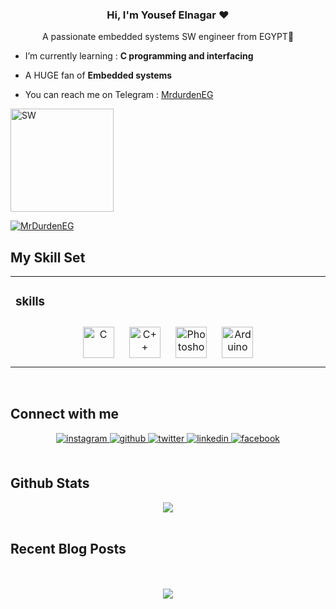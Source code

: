 ### <div align="center">Hi, I'm Yousef Elnagar ❤️
</div>  
  

<div align="center">A passionate embedded systems SW engineer from EGYPT🥰</div>  
  

-  I’m currently learning : **C programming and interfacing**  
  

- A HUGE fan of **Embedded systems**  

- You can reach me on Telegram : <a href="https://t.me/MrdurdenEG" target="blank">MrdurdenEG</a>


<img align="centre" alt="SW" width="165" src="https://media1.tenor.com/m/YHUOSFkcNCcAAAAC/system-engineer-geek.gif">

<br/>  


<p align="left"> <a href="https://twitter.com/MrdurdenEG" target="blank"><img src="https://img.shields.io/twitter/follow/MrdurdenEG?logo=twitter&style=for-the-badge" alt="MrDurdenEG" /></a> </p>


## My Skill Set  
<table><tr><td valign="top" width="33%">



### skills  
<div align="center">  
<a href="https://www.cprogramming.com/" target="_blank"><img style="margin: 10px" src="https://profilinator.rishav.dev/skills-assets/c-original.svg" alt="C" height="50" /></a>  
<a href="https://www.cplusplus.com/" target="_blank"><img style="margin: 10px" src="https://profilinator.rishav.dev/skills-assets/cplusplus-original.svg" alt="C++" height="50" /></a>  
<a href="https://www.adobe.com/in/products/photoshop.html" target="_blank"><img style="margin: 10px" src="https://profilinator.rishav.dev/skills-assets/photoshop-plain.svg" alt="Photoshop" height="50" /></a>  
<a href="https://www.arduino.cc/" target="_blank"><img style="margin: 10px" src="https://profilinator.rishav.dev/skills-assets/arduino.png" alt="Arduino" height="50" /></a>  
</div>





</td></tr></table>  

<br/>  


## Connect with me  
<div align="center">
<a href="https://instagram.com/MrDurdenEG" target="_blank">
<img src=https://img.shields.io/badge/instagram-%23000000.svg?&style=for-the-badge&logo=instagram&logoColor=white alt=instagram style="margin-bottom: 5px;" />
</a>
<a href="https://github.com/MrDurdenEG" target="_blank">
<img src=https://img.shields.io/badge/github-%2324292e.svg?&style=for-the-badge&logo=github&logoColor=white alt=github style="margin-bottom: 5px;" />
</a>
<a href="https://twitter.com/MrDurdenEG" target="_blank">
<img src=https://img.shields.io/badge/twitter-%2300acee.svg?&style=for-the-badge&logo=twitter&logoColor=white alt=twitter style="margin-bottom: 5px;" />
</a>
<a href="https://linkedin.com/in/yousef-elnagar-3b7a682b5" target="_blank">
<img src=https://img.shields.io/badge/linkedin-%231E77B5.svg?&style=for-the-badge&logo=linkedin&logoColor=white alt=linkedin style="margin-bottom: 5px;" />
</a>
<a href="https://www.facebook.com/yousefnejroo" target="_blank">
<img src=https://img.shields.io/badge/facebook-%232E87FB.svg?&style=for-the-badge&logo=facebook&logoColor=white alt=facebook style="margin-bottom: 5px;" />
</a>  
</div>  
  

<br/>  


## Github Stats  
<div align="center">
<img src="https://komarev.com/ghpvc/?username=MrDurdenEG&&style=flat-square" align="center" />
</div>  
  

<br/>  


## Recent Blog Posts  
  

<br/>  

  

<br/>  

<div align="center">
<img src="https://komarev.com/ghpvc/?username=MrDurdenEG&&style=flat-square" align="center" />
</div>  
  

<br/>  


<br />

